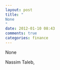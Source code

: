 ```yaml
---
layout: post
title: "
None
"
date: 2012-01-10 08:43
comments: true
categories: finance
---
```


None


Nassim Taleb, 

